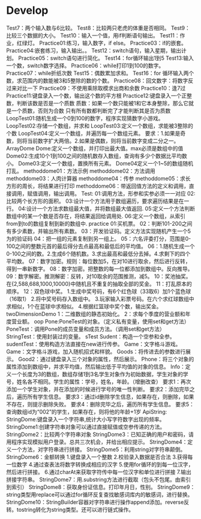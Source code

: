# Develop
Test7：两个输入数与6比较。
Test8：比较两只老虎的体重是否相同。
Test9：比较三个数据的大小。
Test10：输入一个值，用if判断语句输出。
Test11：作业，红绿灯。
Practice01:练习，输入数字，if else。
Practice03：if的嵌套。
Practice04:嵌套练习，输入输出。。
Test12：switch语句，输入星期，输出计划。
Practice05：switch语句进行简化。
Test14：for循环输出1到5
Test13:输入一个数，switch数字选择。
Practice06：while打印1到100的数字。
Practice07：while折纸次数
Test15：偶数累加求和。
Test16：for 循环输入两个数，求范围内的数能被3和5整除的数的个数。
Practice08：回文数字：将数字反过来对比一下
Practice09：不使用乘除取模求出商和余数
Practice10：逢7过
Practice11:键盘录入一个数，输出这个数的平方根
Practice12:键盘录入一个正整数，判断该数是否是一个质数
           质数：如果一个数只能被1和它本身整除，那么它就是一个质数，否则为合数
           只有所有数都判断完了才能判断其是否为质数
LoopTest01:随机生成一个0到100的数字，程序实现猜数字小游戏。
LoopTest02:存储一个数组，并求和
LoopTest03:定义一个数组，求能被3整除的个数
LoopTest04:定义一个数组，并遍历每一个数组元素。
        要求：1.如果是奇数，则将当前数字扩大两倍。2.如果是偶数，则将当前数字变成二分之一。
ArrayDome
Dome:定义一个数组，并打印出最大值。max必须是数组中的值
Dome02:生成10个1到100之间的随机数存入数组，查询有多少个数据比平均数小。
Dome03:定义一个数组，置换所有元素。
Dome04定义一个1~5的数组随机打乱。
methoddome01：方法示例
methoddome02：方法调用
methoddome03：人肉计算器
methoddome04：传参
methoddome05：求长方形的周长，将结果进行打印
methoddome06：带返回值方法的定义和调用，直接调用，赋值调用，输出调用。
Test:
01:调用方法，形参和实参必须一一对应
02:比较两个长方形的面积。
03:设计一个方法用于数组遍历，要求遍历结果是在一行。
04:设计一个方法求数组最大值，并将数组最大值返回.
05:定义一个方法判断数组中的某一个数是否存在，将结果返回给调用处.
06:定义一个数组，从索引from到to的数组复制到新的数组中.
practice
01:买机票。
02：判断101-200之间有多少素数，并输出所有素数。
03：开发验证码。定义方法实现随机产生一个5为的验证码
04：把一组的元素复制到另一组上。
05：六名评委打分，范围是0-100之间的整数元首的最后得分去点最高和最低后的平均值。
06：1.随机生成一个0-100之间的数。2.生成6个随机数。3.求出最高和最低分去掉。4.求剩下的四个平均数。
07：数字加密。规则：每位数加5，在对10进行取余，然后进行反转，得到一串新数字。
08：数字加密。把整数的每一位都添加到数组中。反向推导。
09：数字解密。推测解密：反转，对10取余的范围推测，减5。
10：奖池抽奖。在{2,588,688,1000,10000}中随机且不重复的抽取全部的奖金。
11：打乱原本的顺序。
12：双色球中奖。
    1.生成中奖号码，有6个红色球（33取6）加1个蓝色球（16取1）
    2.将中奖号码存入数组中。
    3.玩家输入彩票号码。在六个求红球数组中求相似，1个在蓝球中求相似。
    4.根据红篮球中奖个数，输出奖金。
twoDimensionDemo
1：二维数组的静态初始化。
2：求每个季度的营业额和年度营业额。
oop
Pone:PoneTest的对象。（定义私有变量，使用set和get方法）
PoneTest：调用Pone的成员变量和成员方法。（调用set和get方法）
StringTest：使用封装过的变量。
sTest
Sudent：构造一个空参和全参。
sudentTest：使用构造方法直接在new进行传参。
Game：文字格斗游戏。
Game：文字格斗游戏，加入随机招式和样貌。
Goods：将传进去的参数进行展示。
Good2：通过键盘录入三个对象的属性，然后展示。
Phone：将三个对象的属性添加到数组中，并求平均值，然后输出低于平均值的对象的信息。
Info：定义一个长度为3的数组，数组存储1到3名学生对象作为初始数据，学生对象的学号，姓名各不相同。学生的属性：学号，姓名，年龄。（增删改查）
要求1：再次添加一个学生对象，并在添加的时候进行学号的唯一性判断。
要求2：添加完毕之后，遍历所有学生信息。
要求3：通过id删除学生信息，如果存在，则删除，如果不存在，则提示删除失败。
要求4：删除完毕之后，遍历所有学生信息。
要求5：查询数组id为“002”的学生，如果存在，则将他的年龄+1岁
ApiString:
StringDome:键盘录入一个字符串,统计大小写字符数字出现的频率。
StringDome1:创建字符串对象可以通过直接赋值或空参传递的方法。
StringDome2：比较两个字符串对象
StringDome3：已知正确的用户和密码，请用程序实现模拟用户登录。总共三次机会，并给出相应提示。
StringDome4：定义一个方法，对字符串进行拼接。
StringDome5：利用string对字符串颠倒。
StringDome6：金额转换
    1.键盘录入一个整数
    2.校验录入数据是否合法
    3.获得每一位数字
    4.通过查表法将数字转换成相应的汉字
    5.使用for循环的到每一位汉字，然后进行拼接。
    6.通过charAt来获取字符传中每一位汉字和单位进行拼接
    7.输出拼接字符串。
StringDome7：用.substring方法进行截取（包头不包尾。由索引到索引）
StringDome8：获取身份证信息。打印年月日，性别。
StringDome9：string类型用replace可以通过for循环反复查找敏感词库内的敏感词，进行替换。
StringDome10：StringBuilder容器对字符串进行操作append添加。reverse反转。tostring转化为string类型。还可以进行链式操作。
